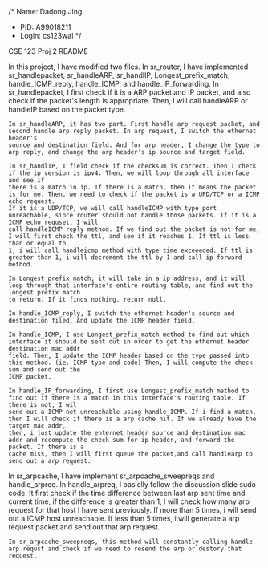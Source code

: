 /* Name: Dadong Jing
 * PID: A99018211
 * Login: cs123wal
 */

 CSE 123 Proj 2 README

 In this project, I have modified two files. 
 In sr_router, I have implemented sr_handlepacket, sr_handleARP, sr_handlIP, Longest_prefix_match, handle_ICMP_reply, handle_ICMP, and handle_IP_forwarding.
 	In sr_handlepacket, I first check if it is a ARP packet and IP packet, and also check if the packet's length is appropriate. Then, I will
 	call handleARP or handleIP based on the packet type. 

 	In sr_handleARP, it has two part. First handle arp request packet, and second handle arp reply packet. In arp request, I switch the ethernet header's 
 	source and destination field. And for arp header, I change the type to arp reply, and change the arp header's ip source and target field. 

 	In sr_handlIP, I field check if the checksum is correct. Then I check if the ip version is ipv4. Then, we will loop through all interface and see if
 	there is a match in ip. If there is a match, then it means the packet is for me. Then, we need to check if the packet is a UPD/TCP or a ICMP echo request.
 	If it is a UDP/TCP, we will call handleICMP with type port unreachable, since router should not handle those packets. If it is a ICMP echo requset, I will
 	call handleICMP reply method. If we find out the packet is not for me, I will first check the ttl, and see if it reaches 1. If ttl is less than or equal to
 	1, i will call handleicmp method with type time exceeeded. If ttl is greater than 1, i will decrement the ttl by 1 and call ip forward method. 

 	In Longest_prefix_match, it will take in a ip address, and it will loop through that interface's entire routing table, and find out the longest prefix match
 	to return. If it finds nothing, return null.

 	In handle_ICMP_reply, I switch the ethernet header's source and destination filed. And update the ICMP header field. 

 	In handle_ICMP, I use Longest_prefix_match method to find out which interface it should be sent out in order to get the ethernet header destination mac addr
 	field. Then, I update the ICMP header based on the type passed into this method. (ie. ICMP type and code) Then, I will compute the check sum and send out the
 	ICMP packet. 

 	In handle_IP_forwarding, I first use Longest_prefix_match method to find out if there is a match in this interface's routing table. If there is not, I wil 	
 	send out a ICMP net unreachable using handle_ICMP. If i find a match, then I will check if there is a arp cache hit. If we already have the target mac addr,
 	then, i just update the ehternet header source and destination mac addr and recompute the check sum for ip header, and forward the packet. If there is a 
 	cache miss, then I will first queue the packet,and call handlearp to send out a arp request. 

 In sr_arpcache, I have implement sr_arpcache_sweepreqs and handle_arpreq.
 	In handle_arpreq, I basiclly follow the discussion slide sudo code. It first check if the time difference between last arp sent time and current time, if 
 	the difference is greater than 1, I will check how many arp request for that host I have sent previously. If more than 5 times, i will send out a ICMP host
 	unreachable. If less than 5 times, i will generate a arp request packet and send out that arp request. 

 	In sr_arpcache_sweepreqs, this method will constantly calling handle arp requst and check if we need to resend the arp or destory that request. 